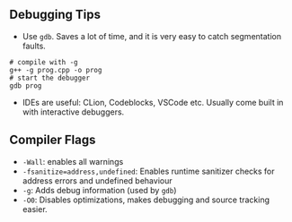Debugging Tips
--------------

- Use `gdb`. Saves a lot of time, and it is very easy to catch segmentation faults.
```
# compile with -g
g++ -g prog.cpp -o prog
# start the debugger
gdb prog
```
- IDEs are useful: CLion, Codeblocks, VSCode etc. Usually come built in with interactive debuggers.

Compiler Flags
--------------

- `-Wall`: enables all warnings
- `-fsanitize=address,undefined`: Enables runtime sanitizer checks for address errors and undefined behaviour
- `-g`: Adds debug information (used by `gdb`)
- `-O0`: Disables optimizations, makes debugging and source tracking easier.
